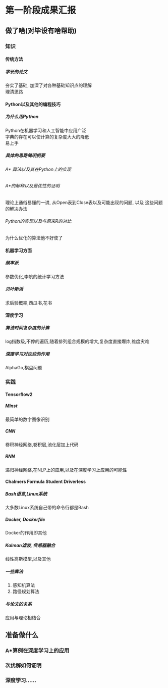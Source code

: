 # 第一阶段成果汇报
## 做了啥(对毕设有啥帮助)
### 知识
#### 传统方法
##### 学长的论文
夯实了基础, 加深了对各种基础知识点的理解\
理清思路
#### Python以及其他的编程技巧
##### 为什么用Python
Python在机器学习和人工智能中应用广泛\
字典的存在可以使计算的复杂度大大的降低\
易上手
##### 具体的思路简明扼要
###### A* 算法以及其在Python上的实现
###### A*的解释以及最优性的证明
理论上通俗易懂的一讲, 从Open表到Close表以及可能出现的问题, 以及
这些问题的解决办法
###### Python的实现以及与原来R的对比
为什么优化的算法他不好使了
#### 机器学习方面
##### 频率派
参数优化,李航的统计学习方法
##### 贝叶斯派
求后验概率,西瓜书,花书
#### 深度学习
##### 算法时间复杂度的计算
log指数级,不停的遍历,随着排列组合规模的增大,复杂度直接爆炸,维度灾难
##### 深度学习对这些的作用
AlphaGo,棋盘问题

### 实践
#### Tensorflow2
##### Minst
最简单的数字图像识别
##### CNN
卷积神经网络,卷积层,池化层加上代码
##### RNN
递归神经网络,在NLP上的应用,以及在深度学习上应用的可能性

#### Chalmers Formula Student Driverless
##### Bash语言,Linux系统
大多数Linux系统自己带的命令行都是Bash
##### Docker, Dockerfile
Docker的作用即其他
##### Kalman滤波, 传感器融合
线性高斯模型,以及其他
##### 一些算法
1. 感知机算法
2. 路径规划算法

##### 与论文的关系
应用与理论相结合

## 准备做什么
### A*算例在深度学习上的应用
### 次优解如何证明
### 深度学习......
